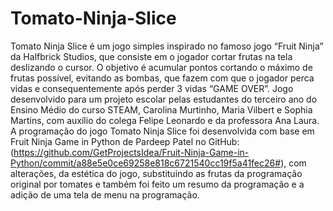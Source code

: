 # Tomato-Ninja-Slice


Tomato Ninja Slice é um jogo simples inspirado no famoso jogo “Fruit Ninja” da Halfbrick Studios, que consiste em o jogador cortar frutas na tela deslizando o cursor. O objetivo é acumular pontos cortando o máximo de frutas possível, evitando as bombas, que fazem com que o jogador perca vidas e consequentemente após perder 3 vidas “GAME OVER”.  Jogo desenvolvido para um projeto escolar pelas estudantes do terceiro ano do Ensino Médio do curso STEAM, Carolina Murtinho, Maria Vilbert e Sophia Martins, com auxílio do colega Felipe Leonardo e da professora Ana Laura. A programação do jogo Tomato Ninja Slice foi desenvolvida com base em Fruit Ninja Game in Python de Pardeep Patel no GitHub:
(https://github.com/GetProjectsIdea/Fruit-Ninja-Game-in-Python/commit/a88e5e0ce69258e818c6721540cc19f5a41fec26#), com alterações, da estética do jogo, substituindo as frutas da programação original por tomates e também foi feito um resumo da programação e a adição de uma tela de menu na programação.
